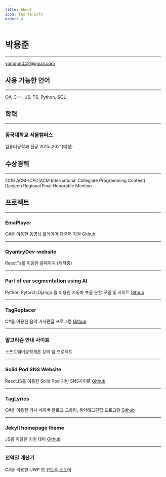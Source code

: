 ```yaml
---
title: About
icon: fas fa-info
order: 4
---
```


# 박용준
---
yongjun042@gmail.com

## 사용 가능한 언어
---
C#, C++, JS, TS, Python, SQL

## 학력
---
### 동국대학교 서울캠퍼스
컴퓨터공학과 전공 2015~2021(예정)

## 수상경력
---
2016 ACM-ICPC(ACM International Collegiate Programming Contest) Daejeon Regional Final Honorable Mention

## 프로젝트
---
### EmaPlayer
C#을 이용한 동영상 플레이어 다국어 지원
[Github](https://github.com/Yongjun042/EmaPlayer "Github")

---
### QyantryDev-website
ReactTs를 이용한 홈페이지 (제작중)

---
### Part of car segmentation using AI
Python,Pytorch,Django 를 이용한 자동차 부품 분할 모델 및 사이트
[Github](https://github.com/CSID-DGU/2020-2-CECD1-Turing-6 "Github")

---
### TagReplacer
C#을 이용한 음악 가사편집 프로그램
[Github](https://github.com/Yongjun042/TagReplacer "Github")

---
### 알고리즘 안내 사이트
소프트웨어공학개론 강의 팀 프로젝트

---
### Solid Pod SNS Website
ReactJS를 이용한 Solid Pod 기반 SNS사이트
[Github](https://github.com/CSID-DGU/2019-1-OSSP1-Chobo-5 "Github")

---
### TagLyrics
C#을 이용한 가사 네이버 블로그 크롤링, 음악태그편집 프로그램
[Github](https://github.com/Yongjun042/TagLyrics "Github")

---
### Jekyll homepage theme
JS를 이용한 지킬 테마
[Github](https://github.com/Yongjun042/modern-fluent "Github")

---
### 전역일 계산기
C#을 이용한 UWP 앱
[윈도우 스토어](https://www.microsoft.com/ko-kr/p/%EC%A0%84%EC%97%AD%EC%9D%BC-%EA%B3%84%EC%82%B0%EA%B8%B0/9n321jjsmlvb "윈도우 스토어")


